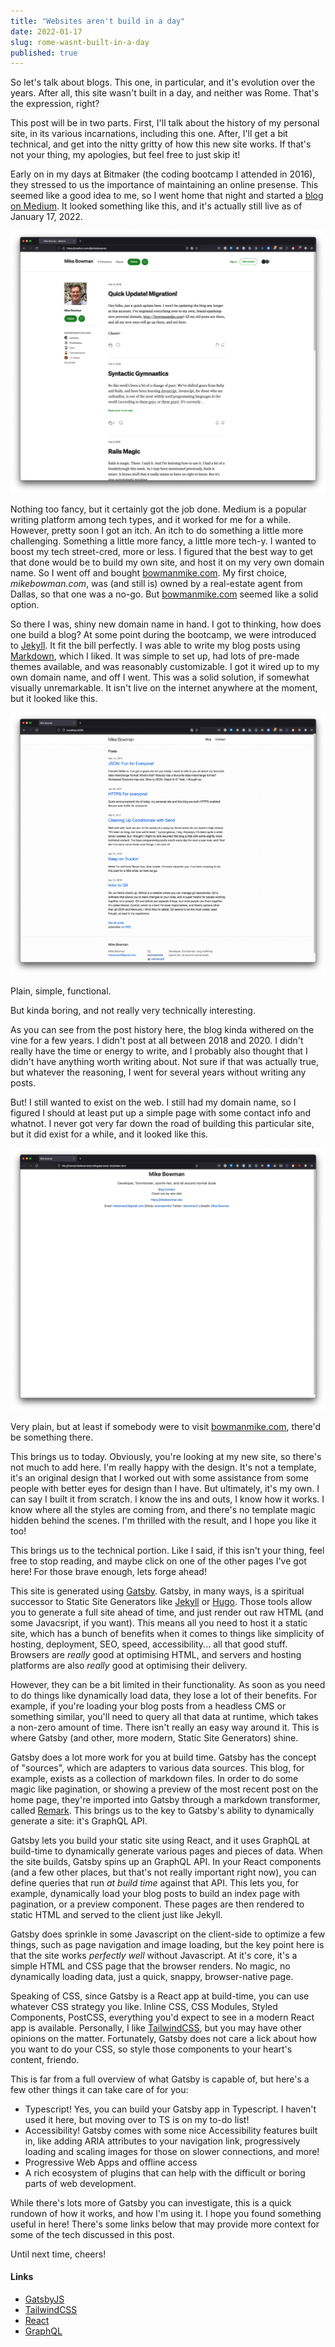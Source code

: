 ```yaml
---
title: "Websites aren't build in a day"
date: 2022-01-17
slug: rome-wasnt-built-in-a-day
published: true
---
```


So let's talk about blogs. This one, in particular, and it's evolution over the
years. After all, this site wasn't built in a day, and neither was Rome. That's
the expression, right?<!-- endexcerpt -->

This post will be in two parts. First, I'll talk about the history of my
personal site, in its various incarnations, including this one. After, I'll get
a bit technical, and get into the nitty gritty of how this new site works. If
that's not your thing, my apologies, but feel free to just skip it!

Early on in my days at Bitmaker (the coding bootcamp I attended in 2016), they
stressed to us the importance of maintaining an online presense. This seemed
like a good idea to me, so I went home that night and started a
[blog on Medium](https://medium.com/@mikebowman). It looked something like this,
and it's actually still live as of January 17, 2022.

![Medium Site](./medium-site.png)

Nothing too fancy, but it certainly got the job done. Medium is a popular
writing platform among tech types, and it worked for me for a while. However,
pretty soon I got an itch. An itch to do something a little more challenging.
Something a little more fancy, a little more tech-y. I wanted to boost my tech
street-cred, more or less. I figured that the best way to get that done would be
to build my own site, and host it on my very own domain name. So I went off and
bought [bowmanmike.com](https://bowmanmike.com). My first choice,
*mikebowman.com*, was (and still is) owned by a real-estate agent from Dallas,
so that one was a no-go. But [bowmanmike.com](https://bowmanmike.com) seemed
like a solid option.

So there I was, shiny new domain name in hand. I got to thinking, how does one
build a blog? At some point during the bootcamp, we were introduced to
[Jekyll](https://jekyllrb.com). It fit the bill perfectly. I was able to write
my blog posts using [Markdown](https://www.markdownguide.org/), which I liked.
It was simple to set up, had lots of pre-made themes available, and was
reasonably customizable. I got it wired up to my own domain name, and off I
went. This was a solid solution, if somewhat visually unremarkable. It isn't
live on the internet anywhere at the moment, but it looked like this.

![Jekyll Site](./jekyll-site.png)

Plain, simple, functional.

But kinda boring, and not really very technically interesting.

As you can see from the post history here, the blog kinda withered on the vine
for a few years. I didn't post at all between 2018 and 2020. I didn't really
have the time or energy to write, and I probably also thought that I didn't have
anything worth writing about. Not sure if that was actually true, but whatever
the reasoning, I went for several years without writing any posts.

But! I still wanted to exist on the web. I still had my domain name, so I
figured I should at least put up a simple page with some contact info and
whatnot. I never got very far down the road of building this particular site,
but it did exist for a while, and it looked like this.

![Raw HTML Site](./raw-html-site.png)

Very plain, but at least if somebody were to visit
[bowmanmike.com](https://bowmanmike.com), there'd be something there.

This brings us to today. Obviously, you're looking at my new site, so there's
not much to add here. I'm really happy with the design. It's not a template,
it's an original design that I worked out with some assistance from some people
with better eyes for design than I have. But ultimately, it's my own. I can say
I built it from scratch. I know the ins and outs, I know how it works. I know
where all the styles are coming from, and there's no template magic hidden
behind the scenes. I'm thrilled with the result, and I hope you like it too!

This brings us to the technical portion. Like I said, if this isn't your thing,
feel free to stop reading, and maybe click on one of the other pages I've got
here! For those brave enough, lets forge ahead!

This site is generated using [Gatsby](https://gatsbyjs.com). Gatsby, in many
ways, is a spiritual successor to Static Site Generators like
[Jekyll](https://jeklyyrg.com) or [Hugo](https://gohugo.io/). Those tools allow
you to generate a full site ahead of time, and just render out raw HTML (and
some Javacsript, if you want). This means all you need to host it a static site,
which has a bunch of benefits when it comes to things like simplicity of
hosting, deployment, SEO, speed, accessibility... all that good stuff. Browsers
are *really* good at optimising HTML, and servers and hosting platforms are also
*really* good at optimising their delivery.

However, they can be a bit limited in their functionality. As soon as you need
to do things like dynamically load data, they lose a lot of their benefits.
For example, if you're loading your blog posts from a headless CMS or something
similar, you'll need to query all that data at runtime, which takes a non-zero
amount of time. There isn't really an easy way around it. This is where Gatsby
(and other, more modern, Static Site Generators) shine.

Gatsby does a lot more work for you at build time. Gatsby has the concept of
"sources", which are adapters to various data sources. This blog, for example,
exists as a collection of markdown files. In order to do some magic like
pagination, or showing a preview of the most recent post on the home page,
they're imported into Gatsby through a markdown transformer, called
[Remark](https://remark.js.org/). This brings us to the key to Gatsby's ability
to dynamically generate a site: it's GraphQL API.

Gatsby lets you build your static site using React, and it uses GraphQL at
build-time to dynamically generate various pages and pieces of data. When the
site builds, Gatsby spins up an GraphQL API. In your React components (and a few
other places, but that's not really important right now), you can define queries
that run *at build time* against that API. This lets you, for example,
dynamically load your blog posts to build an index page with pagination, or a
preview component. These pages are then rendered to static HTML and served to
the client just like Jekyll.

Gatsby does sprinkle in some Javascript on the client-side to optimize a few
things, such as page navigation and image loading, but the key point here is
that the site works *perfectly well* without Javascript. At it's core, it's a
simple HTML and CSS page that the browser renders. No magic, no dynamically
loading data, just a quick, snappy, browser-native page.

Speaking of CSS, since Gatsby is a React app at build-time, you can use whatever
CSS strategy you like. Inline CSS, CSS Modules, Styled Components, PostCSS,
everything you'd expect to see in a modern React app is available. Personally, I
like [TailwindCSS](https://tailwindcss.com), but you may have other opinions on
the matter. Fortunately, Gatsby does not care a lick about how you want to do
your CSS, so style those components to your heart's content, friendo.

This is far from a full overview of what Gatsby is capable of, but here's a few
other things it can take care of for you:

- Typescript! Yes, you can build your Gatsby app in Typescript. I haven't used
  it here, but moving over to TS is on my to-do list!
- Accessibility! Gatsby comes with some nice Accessibility features built in,
  like adding ARIA attributes to your navigation link, progressively loading and
  scaling images for those on slower connections, and more!
- Progressive Web Apps and offline access
- A rich ecosystem of plugins that can help with the difficult or boring parts
  of web development.

While there's lots more of Gatsby you can investigate, this is a quick rundown
of how it works, and how I'm using it. I hope you found something useful in
here! There's some links below that may provide more context for some of the
tech discussed in this post.

Until next time, cheers!

#### Links

- [GatsbyJS](https://gatsbyjs.com)
- [TailwindCSS](https://tailwindcss.com)
- [React](https://reactjs.com)
- [GraphQL](https://graphql.org/)
